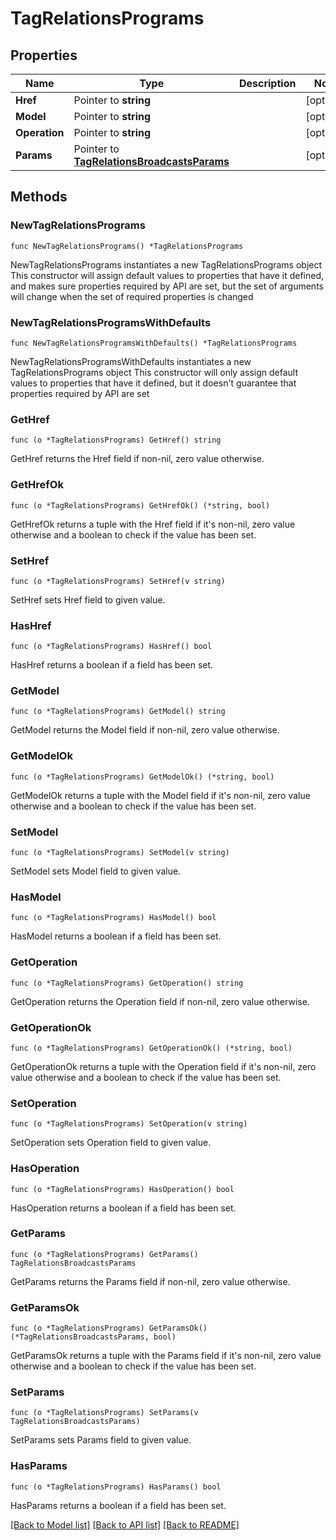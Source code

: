 # TagRelationsPrograms

## Properties

Name | Type | Description | Notes
------------ | ------------- | ------------- | -------------
**Href** | Pointer to **string** |  | [optional] 
**Model** | Pointer to **string** |  | [optional] 
**Operation** | Pointer to **string** |  | [optional] 
**Params** | Pointer to [**TagRelationsBroadcastsParams**](TagRelationsBroadcastsParams.md) |  | [optional] 

## Methods

### NewTagRelationsPrograms

`func NewTagRelationsPrograms() *TagRelationsPrograms`

NewTagRelationsPrograms instantiates a new TagRelationsPrograms object
This constructor will assign default values to properties that have it defined,
and makes sure properties required by API are set, but the set of arguments
will change when the set of required properties is changed

### NewTagRelationsProgramsWithDefaults

`func NewTagRelationsProgramsWithDefaults() *TagRelationsPrograms`

NewTagRelationsProgramsWithDefaults instantiates a new TagRelationsPrograms object
This constructor will only assign default values to properties that have it defined,
but it doesn't guarantee that properties required by API are set

### GetHref

`func (o *TagRelationsPrograms) GetHref() string`

GetHref returns the Href field if non-nil, zero value otherwise.

### GetHrefOk

`func (o *TagRelationsPrograms) GetHrefOk() (*string, bool)`

GetHrefOk returns a tuple with the Href field if it's non-nil, zero value otherwise
and a boolean to check if the value has been set.

### SetHref

`func (o *TagRelationsPrograms) SetHref(v string)`

SetHref sets Href field to given value.

### HasHref

`func (o *TagRelationsPrograms) HasHref() bool`

HasHref returns a boolean if a field has been set.

### GetModel

`func (o *TagRelationsPrograms) GetModel() string`

GetModel returns the Model field if non-nil, zero value otherwise.

### GetModelOk

`func (o *TagRelationsPrograms) GetModelOk() (*string, bool)`

GetModelOk returns a tuple with the Model field if it's non-nil, zero value otherwise
and a boolean to check if the value has been set.

### SetModel

`func (o *TagRelationsPrograms) SetModel(v string)`

SetModel sets Model field to given value.

### HasModel

`func (o *TagRelationsPrograms) HasModel() bool`

HasModel returns a boolean if a field has been set.

### GetOperation

`func (o *TagRelationsPrograms) GetOperation() string`

GetOperation returns the Operation field if non-nil, zero value otherwise.

### GetOperationOk

`func (o *TagRelationsPrograms) GetOperationOk() (*string, bool)`

GetOperationOk returns a tuple with the Operation field if it's non-nil, zero value otherwise
and a boolean to check if the value has been set.

### SetOperation

`func (o *TagRelationsPrograms) SetOperation(v string)`

SetOperation sets Operation field to given value.

### HasOperation

`func (o *TagRelationsPrograms) HasOperation() bool`

HasOperation returns a boolean if a field has been set.

### GetParams

`func (o *TagRelationsPrograms) GetParams() TagRelationsBroadcastsParams`

GetParams returns the Params field if non-nil, zero value otherwise.

### GetParamsOk

`func (o *TagRelationsPrograms) GetParamsOk() (*TagRelationsBroadcastsParams, bool)`

GetParamsOk returns a tuple with the Params field if it's non-nil, zero value otherwise
and a boolean to check if the value has been set.

### SetParams

`func (o *TagRelationsPrograms) SetParams(v TagRelationsBroadcastsParams)`

SetParams sets Params field to given value.

### HasParams

`func (o *TagRelationsPrograms) HasParams() bool`

HasParams returns a boolean if a field has been set.


[[Back to Model list]](../README.md#documentation-for-models) [[Back to API list]](../README.md#documentation-for-api-endpoints) [[Back to README]](../README.md)


